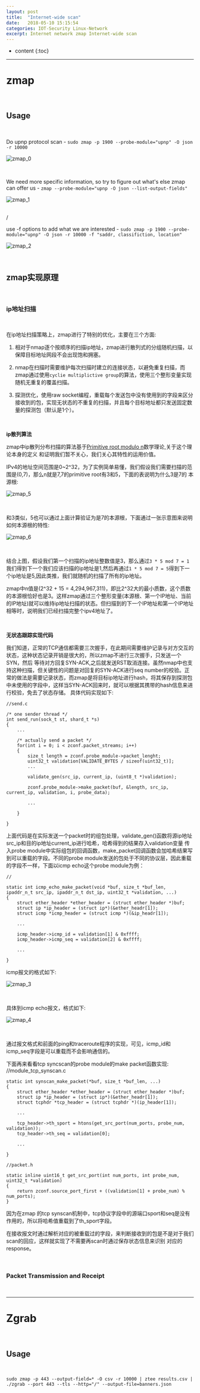 ```yaml
---
layout: post
title:  "Internet-wide scan"
date:   2018-05-10 15:15:54
categories: IOT-Security Linux-Network 
excerpt: Internet network zmap Internet-wide scan
---
```


* content
{:toc}


---

# zmap

<br />

## Usage

<br />

Do upnp protocol scan - `sudo zmap -p 1900 --probe-module="upnp" -O json -r 10000`

![zmap_0](http://omp8s6jms.bkt.clouddn.com/image/git/zmap_0.png)

<br />

We need more specific information, so try to figure out what's else zmap can offer us - `zmap --probe-module="upnp -O json --list-output-fields" `

![zmap_1](http://omp8s6jms.bkt.clouddn.com/image/git/zmap_1.png)

<br /> /

use -f options to add what we are interested - `sudo zmap -p 1900 --probe-module="upnp" -O json -r 10000 -f "saddr, classifiction, location" `

![zmap_2](http://omp8s6jms.bkt.clouddn.com/image/git/zmap_2.png)

<br />

## zmap实现原理

<br />

### ip地址扫描

<br />

在ip地址扫描策略上，zmap进行了特别的优化，主要在三个方面:

1. 相对于nmap逐个按顺序的扫描ip地址，zmap进行散列式的分组随机扫描，以保障目标地址网段不会出现饱和拥塞。

2. nmap在扫描时需要维护每次扫描时建立的连接状态，以避免重复扫描，而zmap通过使用`cyclie multiplictive group`的算法，使用三个整形变量实现随机无重复的覆盖扫描。

3. 探测优化，使用raw socket编程，重载每个发送包中没有使用到的字段来区分接收到的包，实现无状态的不重复的扫描，并且每个目标地址都只发送固定数量的探测包（默认是1个）。

<br />

**ip散列算法**

zmap中ip散列分布扫描的算法基于[Primitive root modulo n](https://en.wikipedia.org/wiki/Primitive_root_modulo_n)数学理论,关于这个理论本身的定义
和证明我们暂不关心，我们关心其特性的运用价值。

IPv4的地址空间范围是0~2^32，为了实例简单易懂，我们假设我们需要扫描的范围是(0,7)，那么n就是7,7的primitive root有3和5，下面的表说明为什么3是7的
本源根:


![zmap_5](https://raw.githubusercontent.com/saiyn/homepage/gh-pages/images/zmap_5.png)

<br />

和3类似，5也可以通过上面计算验证为是7的本源根，下面通过一张示意图来说明如何本源根的特性:

![zmap_6](https://raw.githubusercontent.com/saiyn/homepage/gh-pages/images/zmap_6.png)


<br />

结合上图，假设我们第一个扫描的ip地址整数值是3，那么通过`3 * 5 mod 7 = 1`我们得到下一个我们应该扫描的ip地址是1,然后再通过`1 * 5 mod 7 = 5`得到下一个ip地址是5,因此类推，我们就随机的扫描了所有的ip地址。

zmap中n值是(2^32 + 15 = 4,294,967,311)，即比2^32大的最小质数，这个质数的本源根恰好也是3。这样zmap通过三个整形变量(本源根、第一个IP地址、当前的IP地址)就可以维持ip地址扫描的状态。但扫描到的下一个IP地址和第一个IP地址相等时，说明我们已经扫描完整个ipv4地址了。



<br />

**无状态跟踪实现代码**

我们知道，正常的TCP通信都需要三次握手，在此期间需要维护记录与对方交互的状态，这种状态记录开销是很大的，所以zmap不进行三次握手，只发送一个SYN，然后
等待对方回复SYN-ACK,之后就发送RST取消连接。虽然nmap中也支持这种扫描，但关键性的问题是对回复的SYN-ACK进行seq number的校验。正常的做法是需要记录状态，而zmap是将目标ip地址进行hash，将其保存到探测包中未使用的字段中，这样当SYN-ACK回来时，就可以根据其携带的hash信息来进行校验，免去了状态存储。
具体代码实现如下:


	//send.c
	
	/* one sender thread */
	int send_run(sock_t st, shard_t *s)
	{
		...
		
		/* actually send a packet */
		for(int i = 0; i < zconf.packet_streams; i++)
		{
			size_t length = zconf.probe_module->packet_lenght;
			uint32_t validation[VALIDATE_BYTES / sizeof(uint32_t)];
			...
			
			validate_gen(src_ip, current_ip, (uint8_t *)validation); 
			
			zconf.probe_module->make_packet(buf, &length, src_ip, current_ip, validation, i, probe_data);
			
			...
		
		}
		
	}

上面代码是在实际发送一个packet时的组包处理，validate_gen()函数将源ip地址src_ip和目的ip地址current_ip进行哈希，哈希得到的结果存入validation变量
传入probe module中实际组包的回调函数，make_packet回调函数会加哈希结果写到可以重载的字段。不同的probe module发送的包处于不同的协议层，因此重载的字段不一样，下面以icmp echo这个probe module为例：

	//

	static int icmp_echo_make_packet(void *buf, size_t *buf_len, ipaddr_n_t src_ip, ipaddr_n_t dst_ip, uint32_t *validation, ...)
	{
		struct ether_header *ether_header = (struct ether_header *)buf;
		struct ip *ip_header = (struct ip*)(&ether_headr[1]);
		struct icmp *icmp_header = (struct icmp *)(&ip_headr[1]);
		
		...
		
		icmp_header->icmp_id = validation[1] & 0xffff;
		icmp_header->icmp_seq = validation[2] & 0xffff;
		
		...
		
	}
	
icmp报文的格式如下:



![zmap_3](https://raw.githubusercontent.com/saiyn/homepage/gh-pages/images/zmap_3.png)

<br />

具体到icmp echo报文，格式如下:


![zmap_4](https://raw.githubusercontent.com/saiyn/homepage/gh-pages/images/zmap_4.png)

<br />

通过报文格式和前面的ping和traceroute程序的实现，可见，icmp_id和icmp_seq字段是可以重载而不会影响通信的。


下面再来看看tcp syncscan的probe module的make packet函数实现:
	//module_tcp_synscan.c
	
	static int synscan_make_packet(*buf, size_t *buf_len, ...)
	{
		struct ether_header *ether_header = (struct ether_header *)buf;
		struct ip *ip_header = (struct ip*)(&ether_headr[1]);
		struct tcphdr *tcp_header = (struct tcphdr *)(ip_header[1]);
		
		...
		
		tcp_header->th_sport = htons(get_src_port(num_ports, probe_num, validation));
		tcp_header->th_seq = validation[0];
		
		...
	
	}

	//packet.h

	static inline uint16_t get_src_port(int num_ports, int probe_num, uint32_t *validation)
	{
		return zconf.source_port_first + ((validation[1] + probe_num) % num_ports);
	}
	
因为在zmap 的tcp synscan机制中，tcp协议字段中的源端口sport和seq是没有作用的，所以将哈希值重载到了th_sport字段。

在接收报文时通过解析对应的被重载过的字段，来判断接收到的包是不是对于我们scan的回应，这样就实现了不需要再scan时通过保存状态信息来识别
对应的response。



<br />


### Packet Transmission and Receipt

<br />




---

# Zgrab

<br />

## Usage

<br />

`sudo zmap -p 443 --output-field=* -O csv -r 10000 | ztee results.csv | ./zgrab --port 443 --tls --http="/" --output-file=banners.json`











